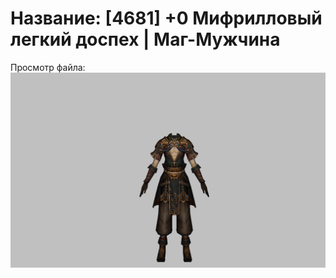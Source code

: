# Название: [4681] +0 Мифрилловый легкий доспех | Маг-Мужчина

Просмотр файла:
![p040021.png](p040021.png)